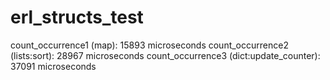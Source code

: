 # erl_structs_test

count_occurrence1 (map): 15893 microseconds 
count_occurrence2 (lists:sort): 28967 microseconds 
count_occurrence3 (dict:update_counter): 37091 microseconds 
